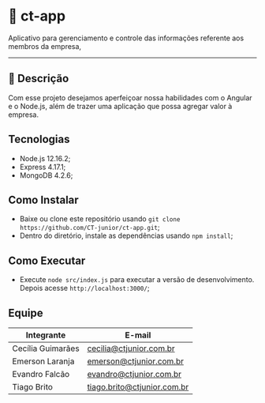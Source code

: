 # :rocket: ct-app
Aplicativo para gerenciamento e controle das informações referente aos membros da empresa, 

---
## :office: Descrição
Com esse projeto desejamos aperfeiçoar nossa habilidades com o Angular e o Node.js, além de trazer uma aplicação que possa agregar valor à empresa.

## Tecnologias
* Node.js 12.16.2;
* Express 4.17.1;
* MongoDB 4.2.6;

## Como Instalar
* Baixe ou clone este repositório usando `git clone https://github.com/CT-junior/ct-app.git`;
* Dentro do diretório, instale as dependências usando `npm install`;

## Como Executar
* Execute `node src/index.js` para executar a versão de desenvolvimento. Depois acesse `http://localhost:3000/`;

## Equipe

|Integrante|E-mail|
|----------|------|
|Cecília Guimarães|cecilia@ctjunior.com.br|
|Emerson Laranja|emerson@ctjunior.com.br|
|Evandro Falcão|evandro@ctjunior.com.br|
|Tiago Brito|tiago.brito@ctjunior.com.br|

